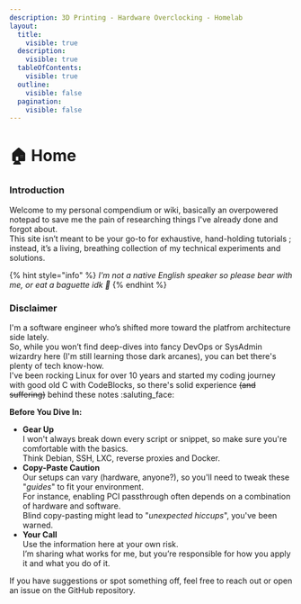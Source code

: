 ```yaml
---
description: 3D Printing - Hardware Overclocking - Homelab
layout:
  title:
    visible: true
  description:
    visible: true
  tableOfContents:
    visible: true
  outline:
    visible: false
  pagination:
    visible: false
---
```


# 🏠 Home

### Introduction

Welcome to my personal compendium or wiki, basically an overpowered notepad to save me the pain of researching things I've already done and forgot about.\
This site isn’t meant to be your go-to for exhaustive, hand-holding tutorials ; instead, it’s a living, breathing collection of my technical experiments and solutions.

{% hint style="info" %}
_I'm not a native English speaker so please bear with me, or eat a baguette idk 🥖_
{% endhint %}

### Disclaimer

I'm a software engineer who’s shifted more toward the platfrom architecture side lately.\
So, while you won’t find deep-dives into fancy DevOps or SysAdmin wizardry here (I'm still learning those dark arcanes), you can bet there's plenty of tech know-how.\
I've been rocking Linux for over 10 years and started my coding journey with good old C with CodeBlocks, so there's solid experience ~~(and suffering)~~ behind these notes :saluting\_face:

**Before You Dive In:**

* **Gear Up**\
  I won't always break down every script or snippet, so make sure you're comfortable with the basics.\
  Think Debian, SSH, LXC, reverse proxies and Docker.
* **Copy-Paste Caution**\
  Our setups can vary (hardware, anyone?), so you'll need to tweak these "_guides_" to fit your environment.\
  For instance, enabling PCI passthrough often depends on a combination of hardware and software.\
  Blind copy-pasting might lead to "_unexpected hiccups_", you've been warned.
* **Your Call**\
  Use the information here at your own risk.\
  I’m sharing what works for me, but you’re responsible for how you apply it and what you do of it.

If you have suggestions or spot something off, feel free to reach out or open an issue on the GitHub repository.
